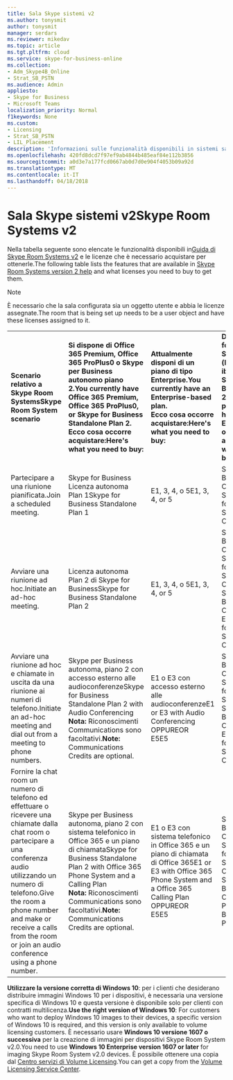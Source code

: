 ```yaml
---
title: Sala Skype sistemi v2
ms.author: tonysmit
author: tonysmit
manager: serdars
ms.reviewer: mikedav
ms.topic: article
ms.tgt.pltfrm: cloud
ms.service: skype-for-business-online
ms.collection:
- Adm_Skype4B_Online
- Strat_SB_PSTN
ms.audience: Admin
appliesto:
- Skype for Business
- Microsoft Teams
localization_priority: Normal
f1keywords: None
ms.custom:
- Licensing
- Strat_SB_PSTN
- LIL_Placement
description: 'Informazioni sulle funzionalità disponibili in sistemi sala Skype v2. '
ms.openlocfilehash: 420fd8dcd7f97ef9ab4844b485eaf84e112b3856
ms.sourcegitcommit: a0d3e7a177fcd0667ab0d7d0e904f4053b09a92d
ms.translationtype: MT
ms.contentlocale: it-IT
ms.lasthandoff: 04/18/2018
---
```

# <a name="skype-room-systems-v2"></a><span data-ttu-id="2d39d-103">Sala Skype sistemi v2</span><span class="sxs-lookup"><span data-stu-id="2d39d-103">Skype Room Systems v2</span></span>
<span data-ttu-id="2d39d-104"><a name="bkmk_srs"> </a></span><span class="sxs-lookup"><span data-stu-id="2d39d-104"></span></span>

<span data-ttu-id="2d39d-105">Nella tabella seguente sono elencate le funzionalità disponibili in[Guida di Skype Room Systems v2](https://support.office.com/article/e667f40e-5aab-40c1-bd68-611fe0002ba2) e le licenze che è necessario acquistare per ottenerle.</span><span class="sxs-lookup"><span data-stu-id="2d39d-105">The following table lists the features that are available in [Skype Room Systems version 2 help](https://support.office.com/article/e667f40e-5aab-40c1-bd68-611fe0002ba2) and what licenses you need to buy to get them.</span></span>
  
> [!NOTE]
> <span data-ttu-id="2d39d-106">È necessario che la sala configurata sia un oggetto utente e abbia le licenze assegnate.</span><span class="sxs-lookup"><span data-stu-id="2d39d-106">The room that is being set up needs to be a user object and have these licenses assigned to it.</span></span> 
  
|||||
|:-----|:-----|:-----|:-----|
|<span data-ttu-id="2d39d-107">**Scenario relativo a Skype Room Systems**</span><span class="sxs-lookup"><span data-stu-id="2d39d-107">**Skype Room System scenario**</span></span> <br/> |<span data-ttu-id="2d39d-108">**Si dispone di Office 365 Premium, Office 365 ProPlus0 o Skype per Business autonomo piano 2.**</span><span class="sxs-lookup"><span data-stu-id="2d39d-108">**You currently have Office 365 Premium, Office 365 ProPlus0, or Skype for Business Standalone Plan 2.**</span></span> <br/> <span data-ttu-id="2d39d-109">**Ecco cosa occorre acquistare:**</span><span class="sxs-lookup"><span data-stu-id="2d39d-109">**Here's what you need to buy:**</span></span> <br/> |<span data-ttu-id="2d39d-110">**Attualmente disponi di un piano di tipo Enterprise.**</span><span class="sxs-lookup"><span data-stu-id="2d39d-110">**You currently have an Enterprise-based plan.**</span></span> <br/> <span data-ttu-id="2d39d-111">**Ecco cosa occorre acquistare:**</span><span class="sxs-lookup"><span data-stu-id="2d39d-111">**Here's what you need to buy:**</span></span> <br/> |<span data-ttu-id="2d39d-112">**Disponi di Skype for Business Server 2015 (locale o ibrido).**</span><span class="sxs-lookup"><span data-stu-id="2d39d-112">**You have Skype for Business Server 2015 (on-premises or hybrid).**</span></span> <br/> <span data-ttu-id="2d39d-113">**Ecco cosa occorre acquistare:**</span><span class="sxs-lookup"><span data-stu-id="2d39d-113">**Here's what you need to buy:**</span></span> <br/> |
|<span data-ttu-id="2d39d-114">Partecipare a una riunione pianificata.</span><span class="sxs-lookup"><span data-stu-id="2d39d-114">Join a scheduled meeting.</span></span>  <br/> |<span data-ttu-id="2d39d-115">Skype for Business Licenza autonoma Plan 1</span><span class="sxs-lookup"><span data-stu-id="2d39d-115">Skype for Business Standalone Plan 1</span></span>  <br/> |<span data-ttu-id="2d39d-116">E1, 3, 4, o 5</span><span class="sxs-lookup"><span data-stu-id="2d39d-116">E1, 3, 4, or 5</span></span>  <br/> |<span data-ttu-id="2d39d-117">Skype for Business Licenza CAL per server Standard</span><span class="sxs-lookup"><span data-stu-id="2d39d-117">Skype for Business Server Standard CAL</span></span>  <br/> |
|<span data-ttu-id="2d39d-118">Avviare una riunione ad hoc.</span><span class="sxs-lookup"><span data-stu-id="2d39d-118">Initiate an ad-hoc meeting.</span></span>  <br/> |<span data-ttu-id="2d39d-119">Licenza autonoma Plan 2 di Skype for Business</span><span class="sxs-lookup"><span data-stu-id="2d39d-119">Skype for Business Standalone Plan 2</span></span>  <br/> |<span data-ttu-id="2d39d-120">E1, 3, 4, o 5</span><span class="sxs-lookup"><span data-stu-id="2d39d-120">E1, 3, 4, or 5</span></span>  <br/> |<span data-ttu-id="2d39d-121">Skype for Business Licenza CAL per server Standard</span><span class="sxs-lookup"><span data-stu-id="2d39d-121">Skype for Business Server Standard CAL</span></span>  <br/> <span data-ttu-id="2d39d-122">Skype for Business Licenza CAL per server Enterprise</span><span class="sxs-lookup"><span data-stu-id="2d39d-122">Skype for Business Server Enterprise CAL</span></span>  <br/> |
|<span data-ttu-id="2d39d-123">Avviare una riunione ad hoc e chiamate in uscita da una riunione ai numeri di telefono.</span><span class="sxs-lookup"><span data-stu-id="2d39d-123">Initiate an ad-hoc meeting and dial out from a meeting to phone numbers.</span></span>  <br/> |<span data-ttu-id="2d39d-124">Skype per Business autonoma, piano 2 con accesso esterno alle audioconferenze</span><span class="sxs-lookup"><span data-stu-id="2d39d-124">Skype for Business Standalone Plan 2 with Audio Conferencing</span></span>  <br/> <span data-ttu-id="2d39d-125">**Nota:** Riconoscimenti Communications sono facoltativi.</span><span class="sxs-lookup"><span data-stu-id="2d39d-125">**Note:** Communications Credits are optional.</span></span>           |<span data-ttu-id="2d39d-126">E1 o E3 con accesso esterno alle audioconferenze</span><span class="sxs-lookup"><span data-stu-id="2d39d-126">E1 or E3 with Audio Conferencing</span></span>  <br/> <span data-ttu-id="2d39d-127">OPPURE</span><span class="sxs-lookup"><span data-stu-id="2d39d-127">OR</span></span>  <br/> <span data-ttu-id="2d39d-128">E5</span><span class="sxs-lookup"><span data-stu-id="2d39d-128">E5</span></span>  <br/> |<span data-ttu-id="2d39d-129">Skype for Business Licenza CAL Standard</span><span class="sxs-lookup"><span data-stu-id="2d39d-129">Skype for Business Standard CAL</span></span>  <br/> <span data-ttu-id="2d39d-130">Skype for Business Licenza CAL per server Enterprise</span><span class="sxs-lookup"><span data-stu-id="2d39d-130">Skype for Business Server Enterprise CAL</span></span>  <br/> |
|<span data-ttu-id="2d39d-131">Fornire la chat room un numero di telefono ed effettuare o ricevere una chiamate dalla chat room o partecipare a una conferenza audio utilizzando un numero di telefono.</span><span class="sxs-lookup"><span data-stu-id="2d39d-131">Give the room a phone number and make or receive a calls from the room or join an audio conference using a phone number.</span></span>  <br/> |<span data-ttu-id="2d39d-132">Skype per Business autonoma, piano 2 con sistema telefonico in Office 365 e un piano di chiamata</span><span class="sxs-lookup"><span data-stu-id="2d39d-132">Skype for Business Standalone Plan 2 with Office 365 Phone System and a Calling Plan</span></span>  <br/> <span data-ttu-id="2d39d-133">**Nota:** Riconoscimenti Communications sono facoltativi.</span><span class="sxs-lookup"><span data-stu-id="2d39d-133">**Note:** Communications Credits are optional.</span></span>           |<span data-ttu-id="2d39d-134">E1 o E3 con sistema telefonico in Office 365 e un piano di chiamata di Office 365</span><span class="sxs-lookup"><span data-stu-id="2d39d-134">E1 or E3 with Office 365 Phone System and a Office 365 Calling Plan</span></span>  <br/> <span data-ttu-id="2d39d-135">OPPURE</span><span class="sxs-lookup"><span data-stu-id="2d39d-135">OR</span></span>  <br/> <span data-ttu-id="2d39d-136">E5</span><span class="sxs-lookup"><span data-stu-id="2d39d-136">E5</span></span>  <br/> |<span data-ttu-id="2d39d-137">Skype for Business Licenza CAL per server Standard</span><span class="sxs-lookup"><span data-stu-id="2d39d-137">Skype for Business Server Standard CAL</span></span>  <br/> <span data-ttu-id="2d39d-138">Skype for Business Licenza CAL per server Plus</span><span class="sxs-lookup"><span data-stu-id="2d39d-138">Skype for Business Server Plus CAL</span></span>  <br/> |
   
 <span data-ttu-id="2d39d-139">**Utilizzare la versione corretta di Windows 10**: per i clienti che desiderano distribuire immagini Windows 10 per i dispositivi, è necessaria una versione specifica di Windows 10 e questa versione è disponibile solo per clienti con contratti multilicenza.</span><span class="sxs-lookup"><span data-stu-id="2d39d-139">**Use the right version of Windows 10**: For customers who want to deploy Windows 10 images to their devices, a specific version of Windows 10 is required, and this version is only available to volume licensing customers.</span></span> <span data-ttu-id="2d39d-140">È necessario usare **Windows 10 versione 1607 o successiva** per la creazione di immagini per dispositivi Skype Room System v2.0.</span><span class="sxs-lookup"><span data-stu-id="2d39d-140">You need to use **Windows 10 Enterprise version 1607 or later** for imaging Skype Room System v2.0 devices.</span></span> <span data-ttu-id="2d39d-141">È possibile ottenere una copia dal [Centro servizi di Volume Licensing](https://www.microsoft.com/Licensing/servicecenter/).</span><span class="sxs-lookup"><span data-stu-id="2d39d-141">You can get a copy from the [Volume Licensing Service Center](https://www.microsoft.com/Licensing/servicecenter/).</span></span>
  

    
